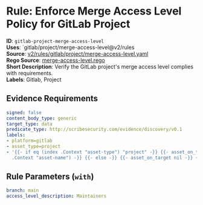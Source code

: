 # Rule: Enforce Merge Access Level Policy for GitLab Project

**ID**: `gitlab-project-merge-access-level`  
**Uses**: `gitlab/project/merge-access-level@v2/rules  
**Source**: [v2/rules/gitlab/project/merge-access-level.yaml](https://github.com/scribe-public/sample-policies/v2/rules/gitlab/project/merge-access-level.yaml)  
**Rego Source**: [merge-access-level.rego](https://github.com/scribe-public/sample-policies/v2/rules/gitlab/project/merge-access-level.rego)  
**Short Description**: Verify the GitLab project's merge access level complies with requirements.  
**Labels**: Gitlab, Project

## Evidence Requirements

```yaml
signed: false
content_body_type: generic
target_type: data
predicate_type: http://scribesecurity.com/evidence/discovery/v0.1
labels:
- platform=gitlab
- asset_type=project
- '{{- if eq (index .Context "asset-type") "project" -}} {{- asset_on_target (index
  .Context "asset-name") -}} {{- else -}} {{- asset_on_target nil -}} {{- end -}}'
```
## Rule Parameters (`with`)

```yaml
branch: main
access_level_description: Maintainers
```
